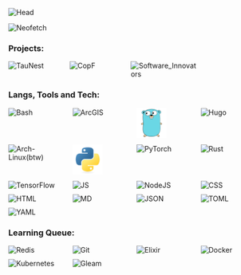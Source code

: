 ![Head](https://github.com/AlexandrosLiaskos/AlexandrosLiaskos/assets/128935863/3e052711-75a0-4b58-a5c4-376d5aedfb44)

![Neofetch](https://github.com/AlexandrosLiaskos/AlexandrosLiaskos/assets/128935863/75ba1575-83be-4aff-bd6f-ee00187401e4)

</p>
<h3 align="left">Projects:</h3>
<div align="left" style="display: grid; grid-template-columns: repeat(4, 1fr); gap: 10px;">
    <a href="https://github.com/AlexandrosLiaskos/TauNest" target="_blank" rel="noreferrer" style="text-decoration: none;">
        <img src="https://github.com/AlexandrosLiaskos/TauNest/assets/128935863/85fdfeed-fc2f-4c9d-9019-0e089b45c45f" alt="TauNest" width="60" height="60"/>
    </a>
    <a href="https://github.com/AlexandrosLiaskos/CopF" target="_blank" rel="noreferrer" style="text-decoration: none;">
        <img src="https://github.com/AlexandrosLiaskos/CopF/assets/128935863/aebfd2a8-cc4d-45e5-9e71-ec28e6166b44" alt="CopF" width="60" height="60"/>
    </a>
    <a href="https://github.com/AlexandrosLiaskos/Software_Innovators" target="_blank" rel="noreferrer" style="text-decoration: none;">
        <img src="https://github.com/AlexandrosLiaskos/Software_Innovators/assets/128935863/684bfbcd-bce9-411b-9ca5-b2df0e3a1ecf" alt="Software_Innovators" width="60" height="60"/>
    </a>
    
</div>

</p>
<h3 align="left">Langs, Tools and Tech:</h3>
<div align="left" style="display: grid; grid-template-columns: repeat(4, 1fr); gap: 10px;">
    <a href="https://www.gnu.org/software/bash/" target="_blank" rel="noreferrer" style="text-decoration: none;">
        <img src="https://github.com/AlexandrosLiaskos/AlexandrosLiaskos/assets/128935863/74b815d7-e943-4ae6-aec4-53e3b2d33706" alt="Bash" width="60" height="60"/>
    </a>
    <a href="https://www.esri.com/en-us/arcgis/about-arcgis/overview?rsource=%2Fsoftware%2Farcgis" target="_blank" rel="noreferrer" style="text-decoration: none;">
        <img src="https://github.com/AlexandrosLiaskos/AlexandrosLiaskos/assets/128935863/21090db7-259c-4435-9ca7-fc41b42792ef" alt="ArcGIS" width="60" height="60"/>
    </a>
    <a href="https://golang.org" target="_blank" rel="noreferrer" style="text-decoration: none;">
        <img src="https://raw.githubusercontent.com/devicons/devicon/master/icons/go/go-original.svg" alt="Go" width="60" height="60"/>
    </a>
    <a href="https://gohugo.io/" target="_blank" rel="noreferrer" style="text-decoration: none;">
        <img src="https://github.com/AlexandrosLiaskos/AlexandrosLiaskos/assets/128935863/40b9db1a-9ad2-417e-9901-4a1618b6742c" alt="Hugo" width="60" height="60"/>
    </a>
    <a href="https://archlinux.org/" target="_blank" rel="noreferrer" style="text-decoration: none;">
        <img src="https://github.com/AlexandrosLiaskos/AlexandrosLiaskos/assets/128935863/a9740ce8-a3d7-417f-a558-dbbc34546c06" alt="Arch-Linux(btw)" width="50" height="60"/>
    </a>
    <a href="https://www.python.org" target="_blank" rel="noreferrer" style="text-decoration: none;">
        <img src="https://raw.githubusercontent.com/devicons/devicon/master/icons/python/python-original.svg" alt="Python" width="60" height="60"/>
    </a>
    <a href="https://pytorch.org/" target="_blank" rel="noreferrer" style="text-decoration: none;">
        <img src="https://www.vectorlogo.zone/logos/pytorch/pytorch-icon.svg" alt="PyTorch" width="60" height="60"/>
    </a>
    <a href="https://www.rust-lang.org" target="_blank" rel="noreferrer" style="text-decoration: none;">
        <img src="https://github.com/AlexandrosLiaskos/AlexandrosLiaskos/assets/128935863/2f0f0ec5-558e-489d-8fdf-f1020bdfcb38" alt="Rust" width="60" height="60"/>
    </a>
    <a href="https://www.tensorflow.org" target="_blank" rel="noreferrer" style="text-decoration: none;">
        <img src="https://www.vectorlogo.zone/logos/tensorflow/tensorflow-icon.svg" alt="TensorFlow" width="60" height="60"/>
    </a>
    <a href="https://ecma-international.org/publications-and-standards/standards/ecma-262/" target="_blank" rel="noreferrer" style="text-decoration: none;">
        <img src="https://github.com/AlexandrosLiaskos/AlexandrosLiaskos/assets/128935863/af13cd77-2ddb-441b-8ce0-ef6f76b6222b" alt="JS" width="60" height="60"/>
    </a>
    <a href="https://nodejs.org/en" target="_blank" rel="noreferrer" style="text-decoration: none;">
        <img src="https://github.com/AlexandrosLiaskos/AlexandrosLiaskos/assets/128935863/78146682-3992-4c52-be26-c44cab4e7054" alt="NodeJS" width="60" height="60"/>
    </a>
    <a href="https://www.w3.org/TR/CSS/#css" target="_blank" rel="noreferrer" style="text-decoration: none;">
        <img src="https://github.com/AlexandrosLiaskos/AlexandrosLiaskos/assets/128935863/3167fe0c-90e6-4aeb-8973-8f7a55c2f076" alt="CSS" width="60" height="60"/>
    </a>
    <a href="https://html.spec.whatwg.org/" target="_blank" rel="noreferrer" style="text-decoration: none;">
        <img src="https://github.com/AlexandrosLiaskos/AlexandrosLiaskos/assets/128935863/313da35a-522b-4b26-b885-6551ac9baa44" alt="HTML" width="60" height="60"/>
    </a>
    <a href="https://daringfireball.net/projects/markdown/" target="_blank" rel="noreferrer" style="text-decoration: none;">
        <img src="https://github.com/AlexandrosLiaskos/AlexandrosLiaskos/assets/128935863/599698f5-4e8e-4711-95a0-ee262f72fda4" alt="MD" width="60" height="60"/>
    </a>
    <a href="https://www.json.org/json-en.html" target="_blank" rel="noreferrer" style="text-decoration: none;">
        <img src="https://github.com/AlexandrosLiaskos/AlexandrosLiaskos/assets/128935863/e71548ce-5b3f-4785-b4b4-9c3483195a53" alt="JSON" width="60" height="60"/>
    </a>
    <a href="https://toml.io/en/" target="_blank" rel="noreferrer" style="text-decoration: none;">
        <img src="https://github.com/AlexandrosLiaskos/AlexandrosLiaskos/assets/128935863/9e239ecb-cb58-4e12-b60b-bd693f744891" alt="TOML" width="60" height="60"/>
    </a>
    <a href="https://yaml.org/" target="_blank" rel="noreferrer" style="text-decoration: none;">
        <img src="https://github.com/AlexandrosLiaskos/AlexandrosLiaskos/assets/128935863/5eee7d82-a636-4f17-a974-160a4a312c26" alt="YAML" width="60" height="60"/>
    </a>
    
</div>

</p>
<h3 align="left">Learning Queue:</h3>
<div align="left" style="display: grid; grid-template-columns: repeat(4, 1fr); gap: 10px;">
    <a href="https://redis.io/" target="_blank" rel="noreferrer" style="text-decoration: none;">
    <img src="https://github.com/AlexandrosLiaskos/AlexandrosLiaskos/assets/128935863/77f388e6-3a9a-4ef6-aa34-f025601e5629" alt="Redis" width="60" height="60"/>
</a>

<a href="https://git-scm.com/" target="_blank" rel="noreferrer" style="text-decoration: none;">
    <img src="https://github.com/AlexandrosLiaskos/AlexandrosLiaskos/assets/128935863/4aaeefc9-9a2b-4d32-a878-4664bafca4c8" alt="Git" width="60" height="60"/>
</a>

<a href="https://elixir-lang.org/" target="_blank" rel="noreferrer" style="text-decoration: none;">
    <img src="https://github.com/AlexandrosLiaskos/AlexandrosLiaskos/assets/128935863/9521e7fc-9a6c-4e4c-b9eb-e5fa781efa6e" alt="Elixir" width="40" height="60"/>
</a>

<a href="https://www.docker.com/" target="_blank" rel="noreferrer" style="text-decoration: none;">
    <img src="https://github.com/AlexandrosLiaskos/AlexandrosLiaskos/assets/128935863/30ba1e78-7677-4a10-9056-a9e8f4e52012" alt="Docker" width="60" height="60"/>
</a>

<a href="https://kubernetes.io/" target="_blank" rel="noreferrer" style="text-decoration: none;">
    <img src="https://github.com/AlexandrosLiaskos/AlexandrosLiaskos/assets/128935863/633363b1-723f-48e3-8721-1f6a4dcbda88" alt="Kubernetes" width="60" height="60"/>
</a>

<a href="https://gleam.run/" target="_blank" rel="noreferrer" style="text-decoration: none;">
    <img src="https://github.com/AlexandrosLiaskos/AlexandrosLiaskos/assets/128935863/c2550ba5-5033-40af-8638-ff85040f80d7" alt="Gleam" width="60" height="60"/>
</a>

</div>
